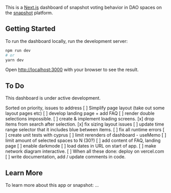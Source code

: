 This is a [Next.js](https://nextjs.org/) dashboard of snapshot voting behavior in DAO spaces on the [snapshot](https://snapshot.org/) platform. 

## Getting Started
To run the dashboard locally, run the development server:

```bash
npm run dev
# or
yarn dev
```

Open [http://localhost:3000](http://localhost:3000) with your browser to see the result.

## To Do 

This dashboard is under active development. 

Sorted on priority, issues to address 
[ ] Simplify page layout (take out some layout pages etc) 
[ ] develop landing page + add FAQ
[ ] render double selections impossible. 
[ ] create & implement loading screens. 
[x] drop items from search after selection. 
[x] fix sizing layout issues 
[ ] update time range selector that it includes blue between items. 
[ ] fix all runtime errors
[ ] create unit tests with cyprus 
[ ] limit rerenders of dashboard - useMemo
[ ] limit amount of selected spaces to N (30?) 
[ ] add content of FAQ, landing page 
[ ] enable darkmode
[ ] load dates in URL on start of app. 
[ ] make network diagram interactive.
[ ] When all these done: deploy on vercel.com
[ ] write documentation, add / update comments in code.


## Learn More

To learn more about this app or snapshot: 
...

